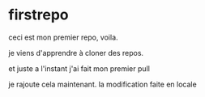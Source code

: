 # firstrepo

ceci est mon premier repo, voila.

je viens d'apprendre à cloner des repos.

et juste a l'instant j'ai fait mon premier pull

je rajoute cela maintenant.
la modification faite en locale